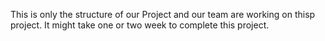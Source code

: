 This is only the structure of our Project and our team are working on thisp project. It might take one or two week to complete this project.
